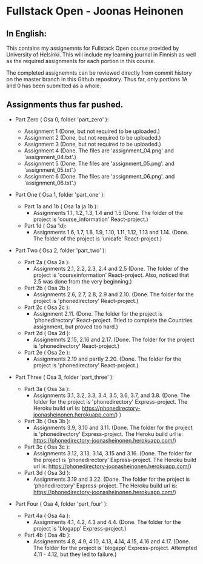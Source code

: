 # Fullstack Open - Joonas Heinonen

## In English:
This contains my assignemnts for Fullstack Open course provided by University of Helsinki. This will include my learning journal in Finnish as well as the required assignments for each portion in this course.

The completed assignemnts can be reviewed directly from commit history on the master branch in this Github repository. Thus far, only portions 1A and 0 has been submitted as a whole.

## Assignments thus far pushed.
* Part Zero ( Osa 0, folder 'part_zero' ):
    * Assignment 1 (Done, but not required to be uploaded.)
    * Assignment 2 (Done, but not required to be uploaded.)
    * Assignment 3 (Done, but not required to be uploaded.)
    * Assignment 4 (Done. The files are 'assignment_04.png' and 'assignment_04.txt'.)
    * Assignment 5 (Done. The files are 'assignment_05.png'. and 'assignment_05.txt'.)
    * Assignment 6 (Done. The files are 'assignment_06.png'. and 'assignment_06.txt'.)

* Part One ( Osa 1, folder 'part_one' ):
    * Part 1a and 1b ( Osa 1a ja 1b ):
        * Assignments 1.1, 1.2, 1.3, 1.4 and 1.5 (Done. The folder of the project is 'course_information' React-project.)
    * Part 1d ( Osa 1d):
        * Assignments 1.6, 1.7, 1.8, 1.9, 1.10, 1.11, 1.12, 1.13 and 1.14. (Done. The folder of the project is 'unicafe' React-project.)

* Part Two ( Osa 2, folder 'part_two' ):
    * Part 2a ( Osa 2a ):
        * Assignments 2.1, 2.2, 2.3, 2.4 and 2.5 (Done. The folder of the project is 'courseinformation' React-project. Also, noticed that 2.5 was done from the very beginning.)
    * Part 2b ( Osa 2b ):
        * Assignments 2.6, 2.7, 2.8, 2.9 and 2.10. (Done. The folder for the project is 'phonedirectory' React-project.)
    * Part 2c ( Osa 2c ):
        * Assignment 2.11. (Done. The folder for the project is 'phonedirectory' React-project. Tried to complete the Countries assignment, but proved too hard.)
    * Part 2d ( Osa 2d ):
        * Assignemnts 2.15, 2.16 and 2.17. (Done. The folder for the project is 'phonedirectory' React-project.)
    * Part 2e ( Osa 2e ):
        * Assignments 2.19 and partly 2.20. (Done. The folder for the project is 'phonedirectory' React-project.)

* Part Three ( Osa 3, folder 'part_three' ):
    * Part 3a ( Osa 3a ):
        * Assignments 3.1, 3.2, 3.3, 3.4, 3.5, 3.6, 3.7, and 3.8. (Done. The folder for the project is 'phonedirectory' Express-project. The Heroku build url is: 
        https://phonedirectory-joonasheinonen.herokuapp.com/)
        )
    * Part 3b ( Osa 3b ):
        * Assignments 3.9, 3.10 and 3.11. (Done. The folder for the project is 'phonedirectory' Express-project. The Heroku build url is: 
        https://phonedirectory-joonasheinonen.herokuapp.com/)
    * Part 3c ( Osa 3c ):
        * Assignments 3.12, 3.13, 3.14, 3.15 and 3.16. (Done. The folder for the project is 'phonedirectory' Express-project. The Heroku build url is: 
        https://phonedirectory-joonasheinonen.herokuapp.com/)
    * Part 3d ( Osa 3d ):
        * Assignments 3.19 and 3.22. (Done. The folder for the project is 'phonedirectory' Express-project. The Heroku build url is: 
        https://phonedirectory-joonasheinonen.herokuapp.com/)

* Part Four ( Osa 4, folder 'part_four'  ):
    * Part 4a ( Osa 4a ):
        * Assignments 4.1, 4.2, 4.3 and 4.4. (Done. The folder for the project is 'blogapp' Express-project.)
    * Part 4b ( Osa 4b ):
        * Assignemnts 4.8, 4.9, 4.10, 4.13, 4.14, 4.15, 4.16 and 4.17. (Done. The folder for the project is 'blogapp' Express-project. Attempted 4.11 - 4.12, but they led to failure.)